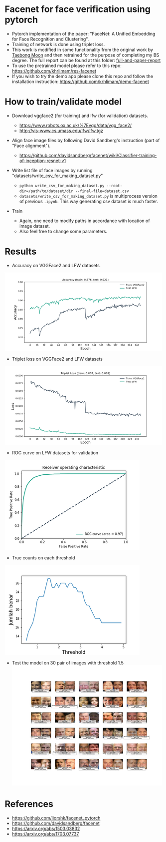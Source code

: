 # Facenet for face verification using pytorch
- Pytorch implementation of the paper: "FaceNet: A Unified Embedding for Face Recognition and Clustering".
- Training of network is done using triplet loss.
- This work is modified in some functionality from the original work by [Taebong Moon](https://github.com/tbmoon/facenet) and then retrained for the purpose of completing my BS degree. The full report can be found at this folder: [full-and-paper-report](https://github.com/khrlimam/skripsi/raw/master/pdfs)
- To use the pretrained model please refer to this repo: https://github.com/khrlimam/res-facenet
- If you wish to try the demo app please clone this repo and follow the installation instruction: https://github.com/krhlimam/demo-facenet


# How to train/validate model
- Download vggface2 (for training) and lfw (for validation) datasets.
  - https://www.robots.ox.ac.uk/%7Evgg/data/vgg_face2/
  - http://vis-www.cs.umass.edu/lfw/lfw.tgz

- Align face image files by following David Sandberg's instruction (part of "Face alignment").
  - https://github.com/davidsandberg/facenet/wiki/Classifier-training-of-inception-resnet-v1

- Write list file of face images by running "datasets/write_csv_for_making_dataset.py"
  - `python write_csv_for_making_dataset.py --root-dir=/path/to/dataset/dir --final-file=dataset.csv`
  - `datasets/write_csv_for_making_dataset.py` is multiprocess version of previous `.ipynb`. This way generating csv dataset is much faster.
  
- Train
  - Again, one need to modify paths in accordance with location of image dataset.
  - Also feel free to change some parameters.
  
  
# Results

- Accuracy on VGGFace2 and LFW datasets

![accuracy](./log/tmp/accuracy.jpg)

- Triplet loss on VGGFace2 and LFW datasets

![loss](./log/tmp/loss.jpg)

- ROC curve on LFW datasets for validation

![roc curve](./log/tmp/roc.png)

- True counts on each threshold

![True counts on each threshold](./log/tmp/threshold.png)

- Test the model on 30 pair of images with threshold 1.5
![Test Result on 30 pair of images](./log/tmp/test-result.png)


# References
- https://github.com/liorshk/facenet_pytorch 
- https://github.com/davidsandberg/facenet
- https://arxiv.org/abs/1503.03832
- https://arxiv.org/abs/1703.07737
